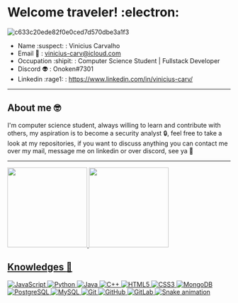 # Welcome traveler!  :electron:

![c633c20ede82f0e0ced7d570dbe3a1f3](https://media0.giphy.com/media/Dh5q0sShxgp13DwrvG/giphy.gif?cid=ecf05e471gfzv6v83kc8er0heo8yz3vhay9t0ti527vjsn86&rid=giphy.gif&ct=g)

* Name :suspect: : Vinicius Carvalho
* Email :love_letter: : vinicius-carv@icloud.com
* Occupation :shipit: : Computer Science Student | Fullstack Developer
* Discord :alien: : Onoken#7301
* Linkedin :rage1: : https://www.linkedin.com/in/vinicius-carv/

-----------
 ## About me 🤓
 I'm computer science student, always willing to learn and contribute with others, my aspiration is to become a security analyst 🔒, feel free to take a look at my repositories, if you want to discuss anything you can contact me over my mail, message me on linkedin or over discord, see ya 👋
 
-----------

 <div>
    <a href="https://gitlab.com/vinicius-carv">
  <img height="180em" src="https://github-readme-stats.vercel.app/api?username=vinicius-carv&show_icons=true&theme=dark&include_all_commits=true&count_private=true"/>
  <img height="180em" src="https://github-readme-stats.vercel.app/api/top-langs/?username=vinicius-carv&layout=compact&langs_count=7&theme=dark"/>
</div>
 
 ## Knowledges :brain:
![JavaScript](https://img.shields.io/badge/-JavaScript-black?style=flat-square&logo=javascript)
![Python](https://img.shields.io/badge/-Python-black?style=flat-square&logo=Python)
![Java](https://img.shields.io/badge/-java-E34A86?style=flat-square&logo=java)
![C++](https://img.shields.io/badge/-C++-00599C?style=flat-square&logo=c)
![HTML5](https://img.shields.io/badge/-HTML5-E34F26?style=flat-square&logo=html5&logoColor=white)
![CSS3](https://img.shields.io/badge/-CSS3-1572B6?style=flat-square&logo=css3)
![MongoDB](https://img.shields.io/badge/-MongoDB-black?style=flat-square&logo=mongodb)
![PostgreSQL](https://img.shields.io/badge/-PostgreSQL-336791?style=flat-square&logo=postgresql)
![MySQL](https://img.shields.io/badge/-MySQL-black?style=flat-square&logo=mysql)
![Git](https://img.shields.io/badge/-Git-black?style=flat-square&logo=git)
![GitHub](https://img.shields.io/badge/-GitHub-181717?style=flat-square&logo=github)
![GitLab](https://img.shields.io/badge/-GitLab-FCA121?style=flat-square&logo=gitlab)
![Snake animation](https://github.com/yasssuz/yasssuz/blob/output/github-contribution-grid-snake.svg)
